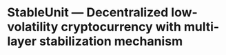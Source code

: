 # StableUnit — Decentralized low-volatility crypto&shy;currency with multi-layer stabilization mechanism